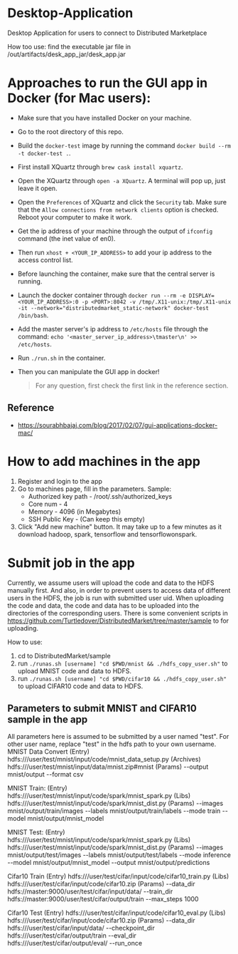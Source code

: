 # Desktop-Application
Desktop Application for users to connect to Distributed Marketplace

How too use: find the executable jar file in /out/artifacts/desk_app_jar/desk_app.jar

# Approaches to run the GUI app in Docker (for Mac users):

* Make sure that you have installed Docker on your machine.

* Go to the root directory of this repo.

* Build the `docker-test` image by running the command `docker build --rm -t docker-test .`.

* First install XQuartz through `brew cask install xquartz`.

* Open the XQuartz through `open -a XQuartz`. A terminal will pop up, just leave it open.

* Open the `Preferences` of XQuartz and click the `Security` tab. Make sure that the `Allow connections from network clients` option is checked. Reboot your computer to make it work.

* Get the ip address of your machine through the output of `ifconfig` command (the inet value of en0).

* Then run `xhost + <YOUR_IP_ADDRESS>` to add your ip address to the access control list.

* Before launching the container, make sure that the central server is running.

* Launch the docker container through `docker run --rm -e DISPLAY=<YOUR_IP_ADDRESS>:0 -p <PORT>:8042 -v /tmp/.X11-unix:/tmp/.X11-unix -it --network="distributedmarket_static-network" docker-test /bin/bash`.

* Add the master server's ip address to `/etc/hosts` file through the command: `echo '<master_server_ip_address>\tmaster\n' >> /etc/hosts`.

* Run `./run.sh` in the container.

* Then you can manipulate the GUI app in docker!

  > For any question, first check the first link in the reference section.


## Reference 

* https://sourabhbajaj.com/blog/2017/02/07/gui-applications-docker-mac/

# How to add machines in the app
1. Register and login to the app
2. Go to machines page, fill in the parameters. Sample:
   * Authorized key path - /root/.ssh/authorized_keys
   * Core num - 4
   * Memory - 4096 (in Megabytes)
   * SSH Public Key - (Can keep this empty)
3. Click "Add new machine" button. It may take up to a few minutes as it download hadoop, spark, tensorflow and tensorflowonspark.

# Submit job in the app
Currently, we assume users will upload the code and data to the HDFS manually first.
And also, in order to prevent users to access data of different users in the HDFS, the job is run with submitted user uid.
When uploading the code and data, the code and data has to be uploaded into the directories of the corresponding users.
There is some convenient scripts in https://github.com/Turtledover/DistributedMarket/tree/master/sample to for uploading.

How to use:
1. cd to DistributedMarket/sample 
2. run `./runas.sh [username] "cd $PWD/mnist && ./hdfs_copy_user.sh"` to upload MNIST code and data to HDFS.
3. run `./runas.sh [username] "cd $PWD/cifar10 && ./hdfs_copy_user.sh"` to upload CIFAR10 code and data to HDFS.

## Parameters to submit MNIST and CIFAR10 sample in the app
All parameters here is assumed to be submitted by a user named "test". For other user name, replace "test" in the hdfs path to your own username. 
MNIST Data Convert
(Entry) hdfs:///user/test/mnist/input/code/mnist_data_setup.py
(Archives) hdfs:///user/test/mnist/input/data/mnist.zip#mnist
(Params) --output mnist/output --format csv

MNIST Train:
(Entry) hdfs:///user/test/mnist/input/code/spark/mnist_spark.py
(Libs) hdfs:///user/test/mnist/input/code/spark/mnist_dist.py
(Params) --images mnist/output/train/images --labels mnist/output/train/labels --mode train --model mnist/output/mnist_model

MNIST Test:
(Entry) hdfs:///user/test/mnist/input/code/spark/mnist_spark.py
(Libs) hdfs:///user/test/mnist/input/code/spark/mnist_dist.py
(Params) --images mnist/output/test/images --labels mnist/output/test/labels --mode inference --model mnist/output/mnist_model --output mnist/output/predictions

Cifar10 Train
(Entry) hdfs:///user/test/cifar/input/code/cifar10_train.py
(Libs) hdfs:///user/test/cifar/input/code/cifar10.zip
(Params) --data_dir hdfs://master:9000/user/test/cifar/input/data/ --train_dir hdfs://master:9000/user/test/cifar/output/train --max_steps 1000

Cifar10 Test
(Entry) hdfs:///user/test/cifar/input/code/cifar10_eval.py
(Libs) hdfs:///user/test/cifar/input/code/cifar10.zip
(Params) --data_dir hdfs:///user/test/cifar/input/data/ --checkpoint_dir hdfs:///user/test/cifar/output/train --eval_dir hdfs:///user/test/cifar/output/eval/ --run_once
